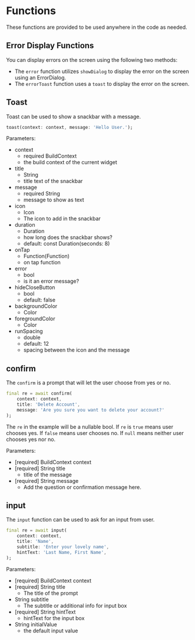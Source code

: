 # Functions

These functions are provided to be used anywhere in the code as needed.

## Error Display Functions

You can display errors on the screen using the following two methods:

- The `error` function utilizes `showDialog` to display the error on the screen using an ErrorDialog.
- The `errorToast` function uses a `toast` to display the error on the screen.

## Toast

Toast can be used to show a snackbar with a message.

```dart
toast(context: context, message: 'Hello User.');
```

Parameters:

- context
    - required BuildContext
    - the build context of the current widget
- title
    - String
    - title text of the snackbar
- message
    - required String
    - message to show as text
- icon
    - Icon
    - The icon to add in the snackbar
- duration
    - Duration
    - how long does the snackbar shows?
    - default: const Duration(seconds: 8)
- onTap
    - Function(Function)
    - on tap function
- error
    - bool
    - is it an error message?
- hideCloseButton
    - bool
    - default: false
- backgroundColor
    - Color
- foregroundColor
    - Color
- runSpacing
    - double
    - default: 12
    - spacing between the icon and the message

## confirm

The `confirm` is a prompt that will let the user choose from yes or no.

```dart
final re = await confirm(
    context: context,
    title: 'Delete Account',
    message: 'Are you sure you want to delete your account?'
);
```

The `re` in the example will be a nullable bool. If `re` is `true` means user chooses yes. If `false` means user chooses no. If `null` means neither user chooses yes nor no.

Parameters:

- [required] BuildContext context
- [required] String title
    - title of the message
- [required] String message
    - Add the question or confirmation message here.

## input

The `input` function can be used to ask for an input from user.

```dart
final re = await input(
    context: context,
    title: 'Name',
    subtitle: 'Enter your lovely name',
    hintText: 'Last Name, First Name',
);
```

Parameters:

- [required] BuildContext context
- [required] String title
    - The title of the prompt
- String subtitle
    - The subtitle or additional info for input box
- [required] String hintText
    - hintText for the input box
- String initialValue
    - the default input value
